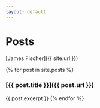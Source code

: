 ```yaml
---
layout: default
---
```


# Posts
[James Fischer]({{ site.url }})

{% for post in site.posts %}
### [{{ post.title }}]({{ post.url }})
{{ post.excerpt }}
{% endfor %}

